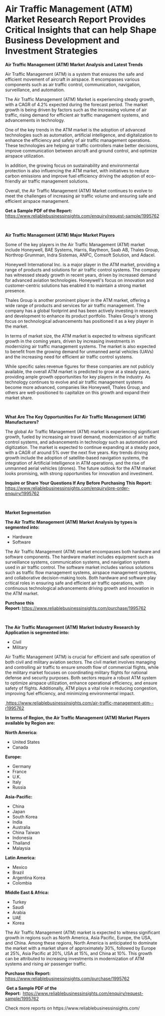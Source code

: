 <p><h1>Air Traffic Management (ATM) Market Research Report Provides Critical Insights that can help Shape Business Development and Investment Strategies</h1></p><p><strong>Air Traffic Management (ATM) Market Analysis and Latest Trends</strong></p>
<p><p>Air Traffic Management (ATM) is a system that ensures the safe and efficient movement of aircraft in airspace. It encompasses various components such as air traffic control, communication, navigation, surveillance, and automation.</p><p>The Air Traffic Management (ATM) Market is experiencing steady growth, with a CAGR of 4.2% expected during the forecast period. The market growth is being driven by factors such as the increasing volume of air traffic, rising demand for efficient air traffic management systems, and advancements in technology.</p><p>One of the key trends in the ATM market is the adoption of advanced technologies such as automation, artificial intelligence, and digitalization to enhance the efficiency and safety of air traffic management operations. These technologies are helping air traffic controllers make better decisions, improve communication between aircraft and ground control, and optimize airspace utilization.</p><p>In addition, the growing focus on sustainability and environmental protection is also influencing the ATM market, with initiatives to reduce carbon emissions and improve fuel efficiency driving the adoption of eco-friendly air traffic management solutions.</p><p>Overall, the Air Traffic Management (ATM) Market continues to evolve to meet the challenges of increasing air traffic volume and ensuring safe and efficient airspace management.</p></p>
<p><strong>Get a Sample PDF of the Report:&nbsp;</strong> <a href="https://www.reliablebusinessinsights.com/enquiry/request-sample/1995762">https://www.reliablebusinessinsights.com/enquiry/request-sample/1995762</a></p>
<p>&nbsp;</p>
<p><strong>Air Traffic Management (ATM) Major Market Players</strong></p>
<p><p>Some of the key players in the Air Traffic Management (ATM) market include Honeywell, BAE Systems, Harris, Raytheon, Saab AB, Thales Group, Northrop Grumman, Indra Sistemas, ANPC, Comsoft Solution, and Adacel. </p><p>Honeywell International Inc. is a major player in the ATM market, providing a range of products and solutions for air traffic control systems. The company has witnessed steady growth in recent years, driven by increased demand for advanced aviation technologies. Honeywell's focus on innovation and customer-centric solutions has enabled it to maintain a strong market presence.</p><p>Thales Group is another prominent player in the ATM market, offering a wide range of products and services for air traffic management. The company has a global footprint and has been actively investing in research and development to enhance its product portfolio. Thales Group's strong focus on technological advancements has positioned it as a key player in the market.</p><p>In terms of market size, the ATM market is expected to witness significant growth in the coming years, driven by increasing investments in modernizing air traffic management systems. The market is also expected to benefit from the growing demand for unmanned aerial vehicles (UAVs) and the increasing need for efficient air traffic control systems.</p><p>While specific sales revenue figures for these companies are not publicly available, the overall ATM market is predicted to grow at a steady pace, providing ample growth opportunities for key players in the industry. As technology continues to evolve and air traffic management systems become more advanced, companies like Honeywell, Thales Group, and others are well-positioned to capitalize on this growth and expand their market share.</p></p>
<p>&nbsp;</p>
<p><strong>What Are The Key Opportunities For Air Traffic Management (ATM) Manufacturers?</strong></p>
<p><p>The global Air Traffic Management (ATM) market is experiencing significant growth, fueled by increasing air travel demand, modernization of air traffic control systems, and advancements in technology such as automation and digitization. The market is expected to continue expanding at a steady pace, with a CAGR of around 5% over the next five years. Key trends driving growth include the adoption of satellite-based navigation systems, the integration of Artificial Intelligence in ATM operations, and the rise of unmanned aerial vehicles (drones). The future outlook for the ATM market looks promising, with strong opportunities for innovation and investment.</p></p>
<p><strong>Inquire or Share Your Questions If Any Before Purchasing This Report:</strong> <a href="https://www.reliablebusinessinsights.com/enquiry/pre-order-enquiry/1995762">https://www.reliablebusinessinsights.com/enquiry/pre-order-enquiry/1995762</a></p>
<p>&nbsp;</p>
<p><strong>Market Segmentation</strong></p>
<p><strong>The Air Traffic Management (ATM) Market Analysis by types is segmented into:</strong></p>
<p><ul><li>Hardware</li><li>Software</li></ul></p>
<p><p>The Air Traffic Management (ATM) market encompasses both hardware and software components. The hardware market includes equipment such as surveillance systems, communication systems, and navigation systems used in air traffic control. The software market includes various solutions such as traffic flow management systems, airspace management systems, and collaborative decision-making tools. Both hardware and software play critical roles in ensuring safe and efficient air traffic operations, with continuous technological advancements driving growth and innovation in the ATM market.</p></p>
<p><strong>Purchase this Report:&nbsp;</strong><a href="https://www.reliablebusinessinsights.com/purchase/1995762">https://www.reliablebusinessinsights.com/purchase/1995762</a></p>
<p>&nbsp;</p>
<p><strong>The Air Traffic Management (ATM) Market Industry Research by Application is segmented into:</strong></p>
<p><ul><li>Civil</li><li>Military</li></ul></p>
<p><p>Air Traffic Management (ATM) is crucial for efficient and safe operation of both civil and military aviation sectors. The civil market involves managing and controlling air traffic to ensure smooth flow of commercial flights, while the military market focuses on coordinating military flights for national defense and security purposes. Both sectors require a robust ATM system to optimize airspace utilization, enhance operational efficiency, and ensure safety of flights. Additionally, ATM plays a vital role in reducing congestion, improving fuel efficiency, and minimizing environmental impact.</p></p>
<p><a href="https://www.reliablebusinessinsights.com/air-traffic-management-atm--r1995762">&nbsp;https://www.reliablebusinessinsights.com/air-traffic-management-atm--r1995762</a></p>
<p><strong>In terms of Region, the Air Traffic Management (ATM) Market Players available by Region are:</strong></p>
<p>
    <p> <strong> North America: </strong>
        <ul>
            <li>United States</li>
            <li>Canada</li>
        </ul>
        </p> 
    <p> <strong> Europe: </strong>
        <ul>
            <li>Germany</li>
            <li>France</li>
            <li>U.K.</li>
            <li>Italy</li>
            <li>Russia</li>
        </ul>
        </p> 
    <p> <strong> Asia-Pacific: </strong>
        <ul>
            <li>China</li>
            <li>Japan</li>
            <li>South Korea</li>
            <li>India</li>
            <li>Australia</li>
            <li>China Taiwan</li>
            <li>Indonesia</li>
            <li>Thailand</li>
            <li>Malaysia</li>
        </ul>
        </p> 
    <p> <strong> Latin America: </strong>
        <ul>
            <li>Mexico</li>
            <li>Brazil</li>
            <li>Argentina Korea</li>
            <li>Colombia</li>
        </ul>
        </p> 
    <p> <strong> Middle East & Africa: </strong>
        <ul>
            <li>Turkey</li>
            <li>Saudi</li>
            <li>Arabia</li>
            <li>UAE</li>
            <li>Korea</li>
        </ul>
    </p>
    </p>
<p><p>The Air Traffic Management (ATM) market is expected to witness significant growth in regions such as North America, Asia Pacific, Europe, the USA, and China. Among these regions, North America is anticipated to dominate the market with a market share of approximately 30%, followed by Europe at 25%, Asia Pacific at 20%, USA at 15%, and China at 10%. This growth can be attributed to increasing investments in modernization of ATM systems and rising air passenger traffic.</p></p>
<p><strong>Purchase this Report: </strong><a href="https://www.reliablebusinessinsights.com/purchase/1995762">https://www.reliablebusinessinsights.com/purchase/1995762</a></p>
<p>&nbsp;<strong>Get a Sample PDF of the Report:&nbsp;&nbsp;</strong><a href="https://www.reliablebusinessinsights.com/enquiry/request-sample/1995762">https://www.reliablebusinessinsights.com/enquiry/request-sample/1995762</a></p>
<p><strong></strong></p>
<p>Check more reports on https://www.reliablebusinessinsights.com/</p>